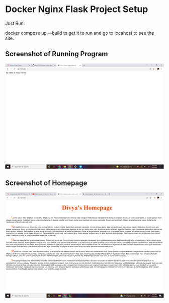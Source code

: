 # Docker Nginx Flask Project Setup

Just Run:

docker compose up --build to get it to run and go to locahost to see the site.

## Screenshot of Running Program
![](screenshots/running-program.png)
## Screenshot of Homepage
![](screenshots/Homepage.png)